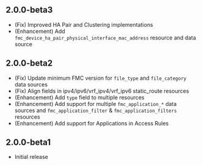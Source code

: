## 2.0.0-beta3

- (Fix) Improved HA Pair and Clustering implementations
- (Enhancement) Add `fmc_device_ha_pair_physical_interface_mac_address` resource and data source

## 2.0.0-beta2

- (Fix) Update minimum FMC version for `file_type` and `file_category` data sources
- (Fix) Align fields in ipv4/ipv6/vrf_ipv4/vrf_ipv6 static_route resources
- (Enhancement) Add `type` field to multiple resources
- (Enhancement) Add support for multiple `fmc_application_*` data sources and `fmc_application_filter` & `fmc_application_filters` resources
- (Enhancement) Add support for Applications in Access Rules

## 2.0.0-beta1

- Initial release
